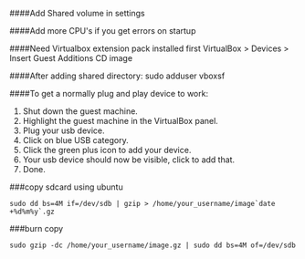 ####Add Shared volume in settings

####Add more CPU's if you get errors on startup

####Need Virtualbox extension pack installed first
VirtualBox > Devices > Insert Guest Additions CD image

####After adding shared directory:
sudo adduser <username> vboxsf

####To get a normally plug and play device to work:

1. Shut down the guest machine.
2. Highlight the guest machine in the VirtualBox panel.
3. Plug your usb device.
4. Click on blue USB category.
5. Click the green plus icon to add your device.
6. Your usb device should now be visible, click to add that.
7. Done.

###copy sdcard using ubuntu
```
sudo dd bs=4M if=/dev/sdb | gzip > /home/your_username/image`date +%d%m%y`.gz
```

###burn copy
```
sudo gzip -dc /home/your_username/image.gz | sudo dd bs=4M of=/dev/sdb
```

